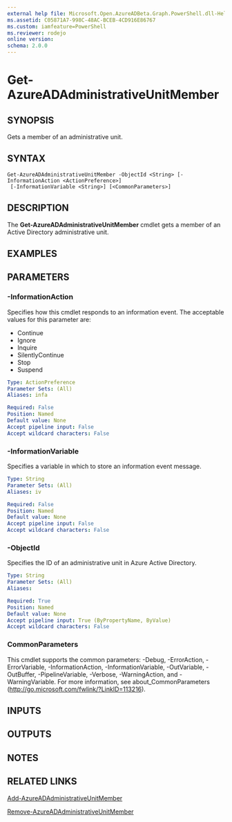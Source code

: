 ```yaml
---
external help file: Microsoft.Open.AzureADBeta.Graph.PowerShell.dll-Help.xml
ms.assetid: C05871A7-998C-48AC-BCEB-4CD916E86767
ms.custom: iamfeature=PowerShell
ms.reviewer: rodejo
online version: 
schema: 2.0.0
---
```


# Get-AzureADAdministrativeUnitMember

## SYNOPSIS
Gets a member of an administrative unit.

## SYNTAX

```
Get-AzureADAdministrativeUnitMember -ObjectId <String> [-InformationAction <ActionPreference>]
 [-InformationVariable <String>] [<CommonParameters>]
```

## DESCRIPTION
The **Get-AzureADAdministrativeUnitMember** cmdlet gets a member of an Active Directory administrative unit.

## EXAMPLES

## PARAMETERS

### -InformationAction
Specifies how this cmdlet responds to an information event.
The acceptable values for this parameter are:
* Continue
* Ignore
* Inquire
* SilentlyContinue
* Stop
* Suspend
```yaml
Type: ActionPreference
Parameter Sets: (All)
Aliases: infa

Required: False
Position: Named
Default value: None
Accept pipeline input: False
Accept wildcard characters: False
```

### -InformationVariable
Specifies a variable in which to store an information event message.
```yaml
Type: String
Parameter Sets: (All)
Aliases: iv

Required: False
Position: Named
Default value: None
Accept pipeline input: False
Accept wildcard characters: False
```

### -ObjectId
Specifies the ID of an administrative unit in Azure Active Directory.

```yaml
Type: String
Parameter Sets: (All)
Aliases: 

Required: True
Position: Named
Default value: None
Accept pipeline input: True (ByPropertyName, ByValue)
Accept wildcard characters: False
```

### CommonParameters
This cmdlet supports the common parameters: -Debug, -ErrorAction, -ErrorVariable, -InformationAction, -InformationVariable, -OutVariable, -OutBuffer, -PipelineVariable, -Verbose, -WarningAction, and -WarningVariable. For more information, see about_CommonParameters (http://go.microsoft.com/fwlink/?LinkID=113216).

## INPUTS

## OUTPUTS

## NOTES

## RELATED LINKS

[Add-AzureADAdministrativeUnitMember](./Add-AzureADAdministrativeUnitMember.md)

[Remove-AzureADAdministrativeUnitMember](./Remove-AzureADAdministrativeUnitMember.md)

